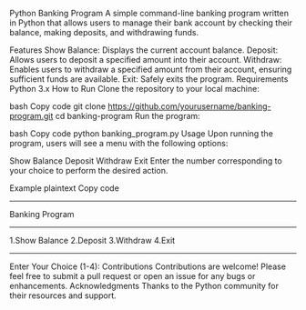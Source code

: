 Python Banking Program
A simple command-line banking program written in Python that allows users to manage their bank account by checking their balance, making deposits, and withdrawing funds.

Features
Show Balance: Displays the current account balance.
Deposit: Allows users to deposit a specified amount into their account.
Withdraw: Enables users to withdraw a specified amount from their account, ensuring sufficient funds are available.
Exit: Safely exits the program.
Requirements
Python 3.x
How to Run
Clone the repository to your local machine:

bash
Copy code
git clone https://github.com/yourusername/banking-program.git
cd banking-program
Run the program:

bash
Copy code
python banking_program.py
Usage
Upon running the program, users will see a menu with the following options:

Show Balance
Deposit
Withdraw
Exit
Enter the number corresponding to your choice to perform the desired action.

Example
plaintext
Copy code
*********************
   Banking Program   
*********************
1.Show Balance
2.Deposit
3.Withdraw
4.Exit
*********************
Enter Your Choice (1-4):
Contributions
Contributions are welcome! Please feel free to submit a pull request or open an issue for any bugs or enhancements.
Acknowledgments
Thanks to the Python community for their resources and support.
